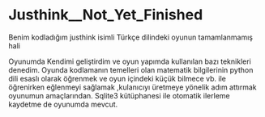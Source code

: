 # Justhink__Not_Yet_Finished
Benim kodladığım justhink isimli Türkçe dilindeki oyunun tamamlanmamış hali

Oyunumda Kendimi geliştirdim ve oyun yapımda kullanılan bazı teknikleri denedim. Oyunda kodlamanın temelleri olan matematik bilgilerinin python
dili esaslı olarak öğrenmek ve oyun içindeki küçük bilmece vb. ile öğrenirken eğlenmeyi sağlamak ,kulanıcıyı üretmeye yönelik adım attırmak oyunumun
amaçlarından. Sqlite3 kütüphanesi ile otomatik ilerleme kaydetme de oyunumda mevcut.
